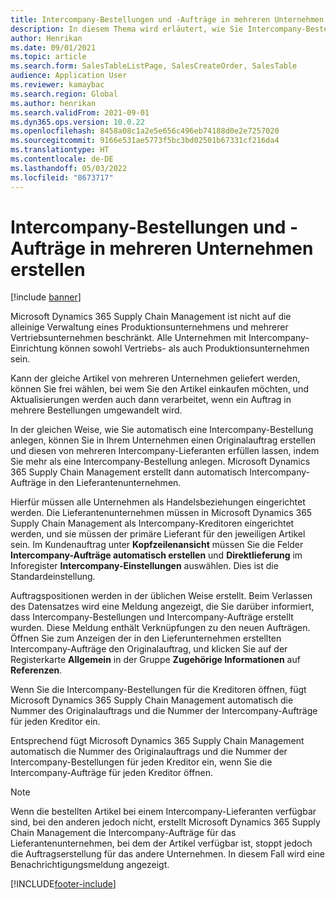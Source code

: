 ```yaml
---
title: Intercompany-Bestellungen und -Aufträge in mehreren Unternehmen erstellen
description: In diesem Thema wird erläutert, wie Sie Intercompany-Bestellungen oder -Aufträge in mehreren Unternehmen erstellen.
author: Henrikan
ms.date: 09/01/2021
ms.topic: article
ms.search.form: SalesTableListPage, SalesCreateOrder, SalesTable
audience: Application User
ms.reviewer: kamaybac
ms.search.region: Global
ms.author: henrikan
ms.search.validFrom: 2021-09-01
ms.dyn365.ops.version: 10.0.22
ms.openlocfilehash: 8458a08c1a2e5e656c496eb74188d0e2e7257020
ms.sourcegitcommit: 9166e531ae5773f5bc3bd02501b67331cf216da4
ms.translationtype: HT
ms.contentlocale: de-DE
ms.lasthandoff: 05/03/2022
ms.locfileid: "8673717"
---
```

# <a name="creating-intercompany-purchase-and-sales-orders-in-several-companies"></a>Intercompany-Bestellungen und -Aufträge in mehreren Unternehmen erstellen

[!include [banner](../../includes/banner.md)]

Microsoft Dynamics 365 Supply Chain Management ist nicht auf die alleinige Verwaltung eines Produktionsunternehmens und mehrerer Vertriebsunternehmen beschränkt. Alle Unternehmen mit Intercompany-Einrichtung können sowohl Vertriebs- als auch Produktionsunternehmen sein.

Kann der gleiche Artikel von mehreren Unternehmen geliefert werden, können Sie frei wählen, bei wem Sie den Artikel einkaufen möchten, und Aktualisierungen werden auch dann verarbeitet, wenn ein Auftrag in mehrere Bestellungen umgewandelt wird.

In der gleichen Weise, wie Sie automatisch eine Intercompany-Bestellung anlegen, können Sie in Ihrem Unternehmen einen Originalauftrag erstellen und diesen von mehreren Intercompany-Lieferanten erfüllen lassen, indem Sie mehr als eine Intercompany-Bestellung anlegen. Microsoft Dynamics 365 Supply Chain Management erstellt dann automatisch Intercompany-Aufträge in den Lieferantenunternehmen.

Hierfür müssen alle Unternehmen als Handelsbeziehungen eingerichtet werden. Die Lieferantenunternehmen müssen in Microsoft Dynamics 365 Supply Chain Management als Intercompany-Kreditoren eingerichtet werden, und sie müssen der primäre Lieferant für den jeweiligen Artikel sein. Im Kundenauftrag unter **Kopfzeilenansicht** müssen Sie die Felder **Intercompany-Aufträge automatisch erstellen** und **Direktlieferung** im Inforegister **Intercompany-Einstellungen** auswählen. Dies ist die Standardeinstellung.

Auftragspositionen werden in der üblichen Weise erstellt. Beim Verlassen des Datensatzes wird eine Meldung angezeigt, die Sie darüber informiert, dass Intercompany-Bestellungen und Intercompany-Aufträge erstellt wurden. Diese Meldung enthält Verknüpfungen zu den neuen Aufträgen. Öffnen Sie zum Anzeigen der in den Lieferunternehmen erstellten Intercompany-Aufträge den Originalauftrag, und klicken Sie auf der Registerkarte **Allgemein** in der Gruppe **Zugehörige Informationen** auf **Referenzen**.

Wenn Sie die Intercompany-Bestellungen für die Kreditoren öffnen, fügt Microsoft Dynamics 365 Supply Chain Management automatisch die Nummer des Originalauftrags und die Nummer der Intercompany-Aufträge für jeden Kreditor ein.

Entsprechend fügt Microsoft Dynamics 365 Supply Chain Management automatisch die Nummer des Originalauftrags und die Nummer der Intercompany-Bestellungen für jeden Kreditor ein, wenn Sie die Intercompany-Aufträge für jeden Kreditor öffnen.

> [!NOTE]
> Wenn die bestellten Artikel bei einem Intercompany-Lieferanten verfügbar sind, bei den anderen jedoch nicht, erstellt Microsoft Dynamics 365 Supply Chain Management die Intercompany-Aufträge für das Lieferantenunternehmen, bei dem der Artikel verfügbar ist, stoppt jedoch die Auftragserstellung für das andere Unternehmen. In diesem Fall wird eine Benachrichtigungsmeldung angezeigt.

[!INCLUDE[footer-include](../../includes/footer-banner.md)]
